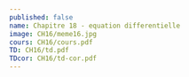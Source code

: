 ```yaml
---
published: false
name: Chapitre 18 - equation differentielle
image: CH16/meme16.jpg
cours: CH16/cours.pdf
TD: CH16/td.pdf
TDcor: CH16/td-cor.pdf
---
```


